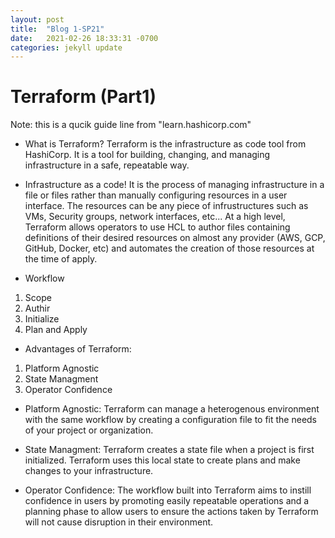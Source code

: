 ```yaml
---
layout: post
title:  "Blog 1-SP21"
date:   2021-02-26 18:33:31 -0700
categories: jekyll update
---
```



# Terraform (Part1)
Note: this is a qucik guide line from "learn.hashicorp.com"

- What is Terraform?
Terraform is the infrastructure as code tool from HashiCorp. It is a tool for building, changing, and managing infrastructure in a safe, repeatable way.

- Infrastructure as a code!
It is the process of managing infrastructure in a file or files rather than manually configuring resources in a user interface. 
The resources can be any piece of infrustructures such as VMs, Security groups, network interfaces, etc...
At a high level, Terraform allows operators to use HCL to author files containing definitions of their desired resources on almost any provider (AWS, GCP, GitHub, Docker, etc) and automates the creation of those resources at the time of apply.

- Workflow
1. Scope
2. Authir
3. Initialize
4. Plan and Apply

- Advantages of Terraform:
1. Platform Agnostic
2. State Managment
3. Operator Confidence

- Platform Agnostic:
Terraform can manage a heterogenous environment with the same workflow by creating a configuration file to fit the needs of your project or organization.

- State Managment: 
Terraform creates a state file when a project is first initialized. Terraform uses this local state to create plans and make changes to your infrastructure. 

- Operator Confidence:
The workflow built into Terraform aims to instill confidence in users by promoting easily repeatable operations and a planning phase to allow users to ensure the actions taken by Terraform will not cause disruption in their environment. 
